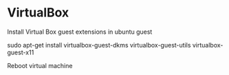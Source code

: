# VirtualBox


Install Virtual Box guest extensions in ubuntu guest


sudo apt-get install virtualbox-guest-dkms virtualbox-guest-utils virtualbox-guest-x11


Reboot virtual machine
